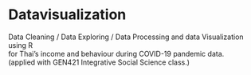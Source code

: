 # Datavisualization
Data Cleaning / Data Exploring / Data Processing and data Visualization using R
</br> for Thai’s income and behaviour during COVID-19 pandemic data. 
</br> (applied with GEN421 Integrative Social Science class.)
